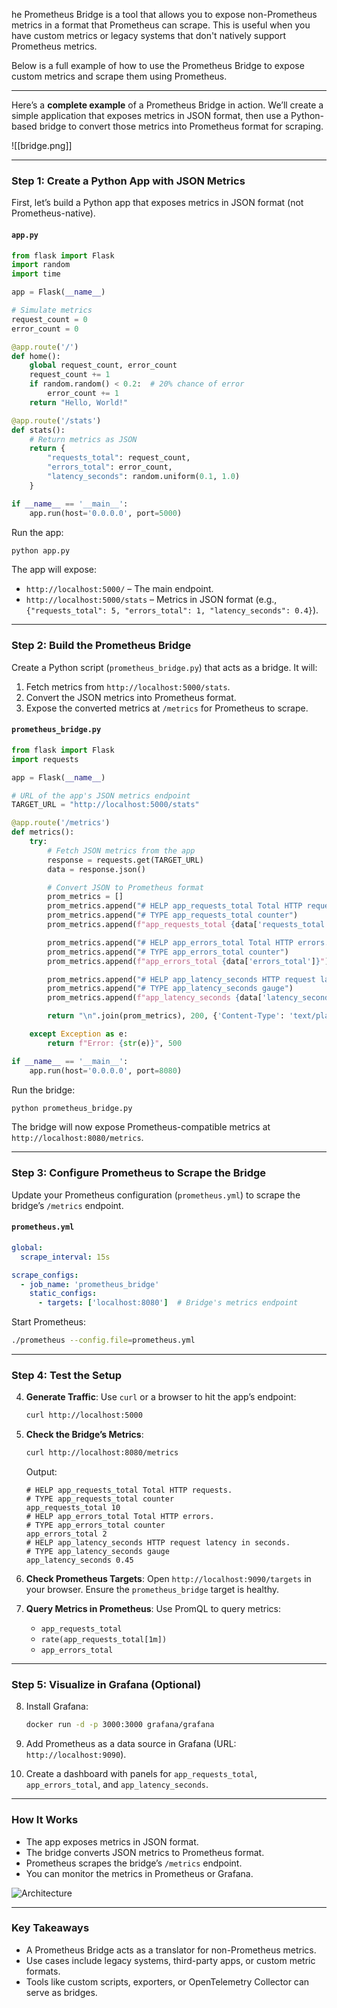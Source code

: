he Prometheus Bridge is a tool that allows you to expose non-Prometheus metrics in a format that Prometheus can scrape. This is useful when you have custom metrics or legacy systems that don't natively support Prometheus metrics.

Below is a full example of how to use the Prometheus Bridge to expose custom metrics and scrape them using Prometheus.


---------
Here’s a **complete example** of a Prometheus Bridge in action. We’ll create a simple application that exposes metrics in JSON format, then use a Python-based bridge to convert those metrics into Prometheus format for scraping.



![[bridge.png]]

---

### **Step 1: Create a Python App with JSON Metrics**
First, let’s build a Python app that exposes metrics in JSON format (not Prometheus-native).

#### `app.py`
```python
from flask import Flask
import random
import time

app = Flask(__name__)

# Simulate metrics
request_count = 0
error_count = 0

@app.route('/')
def home():
    global request_count, error_count
    request_count += 1
    if random.random() < 0.2:  # 20% chance of error
        error_count += 1
    return "Hello, World!"

@app.route('/stats')
def stats():
    # Return metrics as JSON
    return {
        "requests_total": request_count,
        "errors_total": error_count,
        "latency_seconds": random.uniform(0.1, 1.0)
    }

if __name__ == '__main__':
    app.run(host='0.0.0.0', port=5000)
```

Run the app:
```bash
python app.py
```

The app will expose:
- `http://localhost:5000/` – The main endpoint.
- `http://localhost:5000/stats` – Metrics in JSON format (e.g., `{"requests_total": 5, "errors_total": 1, "latency_seconds": 0.4}`).

---

### **Step 2: Build the Prometheus Bridge**
Create a Python script (`prometheus_bridge.py`) that acts as a bridge. It will:
1. Fetch metrics from `http://localhost:5000/stats`.
2. Convert the JSON metrics into Prometheus format.
3. Expose the converted metrics at `/metrics` for Prometheus to scrape.

#### `prometheus_bridge.py`
```python
from flask import Flask
import requests

app = Flask(__name__)

# URL of the app's JSON metrics endpoint
TARGET_URL = "http://localhost:5000/stats"

@app.route('/metrics')
def metrics():
    try:
        # Fetch JSON metrics from the app
        response = requests.get(TARGET_URL)
        data = response.json()

        # Convert JSON to Prometheus format
        prom_metrics = []
        prom_metrics.append("# HELP app_requests_total Total HTTP requests.")
        prom_metrics.append("# TYPE app_requests_total counter")
        prom_metrics.append(f"app_requests_total {data['requests_total']}")

        prom_metrics.append("# HELP app_errors_total Total HTTP errors.")
        prom_metrics.append("# TYPE app_errors_total counter")
        prom_metrics.append(f"app_errors_total {data['errors_total']}")

        prom_metrics.append("# HELP app_latency_seconds HTTP request latency in seconds.")
        prom_metrics.append("# TYPE app_latency_seconds gauge")
        prom_metrics.append(f"app_latency_seconds {data['latency_seconds']}")

        return "\n".join(prom_metrics), 200, {'Content-Type': 'text/plain'}

    except Exception as e:
        return f"Error: {str(e)}", 500

if __name__ == '__main__':
    app.run(host='0.0.0.0', port=8080)
```

Run the bridge:
```bash
python prometheus_bridge.py
```

The bridge will now expose Prometheus-compatible metrics at `http://localhost:8080/metrics`.

---

### **Step 3: Configure Prometheus to Scrape the Bridge**
Update your Prometheus configuration (`prometheus.yml`) to scrape the bridge’s `/metrics` endpoint.

#### `prometheus.yml`
```yaml
global:
  scrape_interval: 15s

scrape_configs:
  - job_name: 'prometheus_bridge'
    static_configs:
      - targets: ['localhost:8080']  # Bridge's metrics endpoint
```

Start Prometheus:
```bash
./prometheus --config.file=prometheus.yml
```

---

### **Step 4: Test the Setup**
4. **Generate Traffic**:
   Use `curl` or a browser to hit the app’s endpoint:
   ```bash
   curl http://localhost:5000
   ```

5. **Check the Bridge’s Metrics**:
   ```bash
   curl http://localhost:8080/metrics
   ```
   Output:
   ```
   # HELP app_requests_total Total HTTP requests.
   # TYPE app_requests_total counter
   app_requests_total 10
   # HELP app_errors_total Total HTTP errors.
   # TYPE app_errors_total counter
   app_errors_total 2
   # HELP app_latency_seconds HTTP request latency in seconds.
   # TYPE app_latency_seconds gauge
   app_latency_seconds 0.45
   ```

6. **Check Prometheus Targets**:
   Open `http://localhost:9090/targets` in your browser. Ensure the `prometheus_bridge` target is healthy.

7. **Query Metrics in Prometheus**:
   Use PromQL to query metrics:
   - `app_requests_total`
   - `rate(app_requests_total[1m])`
   - `app_errors_total`

---

### **Step 5: Visualize in Grafana (Optional)**
8. Install Grafana:
   ```bash
   docker run -d -p 3000:3000 grafana/grafana
   ```

9. Add Prometheus as a data source in Grafana (URL: `http://localhost:9090`).

10. Create a dashboard with panels for `app_requests_total`, `app_errors_total`, and `app_latency_seconds`.

---

### **How It Works**
- The app exposes metrics in JSON format.
- The bridge converts JSON metrics to Prometheus format.
- Prometheus scrapes the bridge’s `/metrics` endpoint.
- You can monitor the metrics in Prometheus or Grafana.

![Architecture](https://i.imgur.com/9W7oE5L.png)

---

### **Key Takeaways**
- A Prometheus Bridge acts as a translator for non-Prometheus metrics.
- Use cases include legacy systems, third-party apps, or custom metric formats.
- Tools like custom scripts, exporters, or OpenTelemetry Collector can serve as bridges.